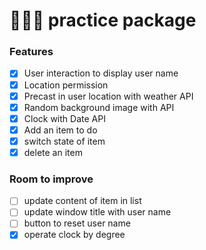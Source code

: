 # 🎁🎁🎁 practice package

### Features

- [x] User interaction to display user name
- [x] Location permission
- [x] Precast in user location with weather API
- [x] Random background image with API
- [x] Clock with Date API
- [x] Add an item to do
- [x] switch state of item
- [x] delete an item

### Room to improve

- [ ] update content of item in list
- [ ] update window title with user name
- [ ] button to reset user name
- [x] operate clock by degree
